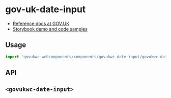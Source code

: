 # gov-uk-date-input

- [Reference docs at GOV.UK](https://design-system.service.gov.uk/components/date-input/)
- [Storybook demo and code samples](http://tgreyuk.github.io/govuk-webcomponents/storybook/?path=/story/date-input/)

## Usage

```javascript
import 'govukwc-webcomponents/components/govukwc-date-input/govukwc-date-input';
```

## API

## `<govukwc-date-input>`

